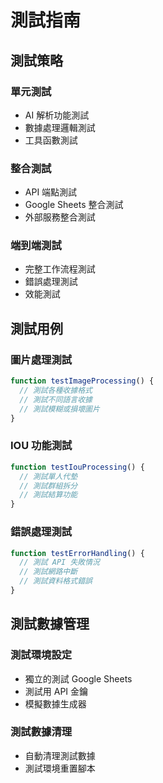 # 測試指南

## 測試策略

### 單元測試
- AI 解析功能測試
- 數據處理邏輯測試
- 工具函數測試

### 整合測試
- API 端點測試
- Google Sheets 整合測試
- 外部服務整合測試

### 端到端測試
- 完整工作流程測試
- 錯誤處理測試
- 效能測試

## 測試用例

### 圖片處理測試
```javascript
function testImageProcessing() {
  // 測試各種收據格式
  // 測試不同語言收據
  // 測試模糊或損壞圖片
}
```

### IOU 功能測試
```javascript
function testIouProcessing() {
  // 測試單人代墊
  // 測試群組拆分
  // 測試結算功能
}
```

### 錯誤處理測試
```javascript
function testErrorHandling() {
  // 測試 API 失敗情況
  // 測試網路中斷
  // 測試資料格式錯誤
}
```

## 測試數據管理

### 測試環境設定
- 獨立的測試 Google Sheets
- 測試用 API 金鑰
- 模擬數據生成器

### 測試數據清理
- 自動清理測試數據
- 測試環境重置腳本